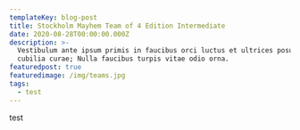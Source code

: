 ```yaml
---
templateKey: blog-post
title: Stockholm Mayhem Team of 4 Edition Intermediate
date: 2020-08-28T00:00:00.000Z
description: >-
  Vestibulum ante ipsum primis in faucibus orci luctus et ultrices posuere
  cubilia curae; Nulla faucibus turpis vitae odio orna.
featuredpost: true
featuredimage: /img/teams.jpg
tags:
  - test
---
```

test
